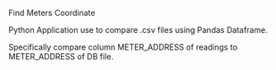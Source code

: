 Find Meters Coordinate

Python Application use to compare .csv files using Pandas Dataframe.

Specifically compare column METER_ADDRESS of readings to METER_ADDRESS of DB file.
